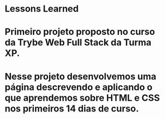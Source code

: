 # Lessons Learned
# Primeiro projeto proposto no curso da Trybe Web Full Stack da Turma XP.
# Nesse projeto desenvolvemos uma página descrevendo e aplicando o que aprendemos sobre HTML e CSS nos primeiros 14 dias de curso.

